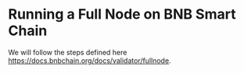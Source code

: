 # Running a Full Node on BNB Smart Chain

We will follow the steps defined here https://docs.bnbchain.org/docs/validator/fullnode. 
